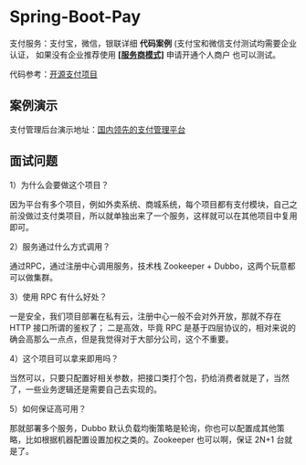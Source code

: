 # Spring-Boot-Pay

支付服务：支付宝，微信，银联详细 **代码案例** (支付宝和微信支付测试均需要企业认证，
如果没有企业推荐使用 [**[服务商模式]**](https://dwz.cn/mPQmSPss) 申请开通个人商户 也可以测试。

代码参考：[开源支付项目](https://gitee.com/52itstyle/spring-boot-pay)

## 案例演示

支付管理后台演示地址：[国内领先的支付管理平台](https://paycloud.vip)

## 面试问题

1）为什么会要做这个项目？

因为平台有多个项目，例如外卖系统、商城系统，每个项目都有支付模块，自己之前没做过支付类项目，所以就单独出来了一个服务，这样就可以在其他项目中复用即可。

2）服务通过什么方式调用？

通过RPC，通过注册中心调用服务，技术栈 Zookeeper + Dubbo，这两个玩意都可以做集群。

3）使用 RPC 有什么好处？

一是安全，我们项目部署在私有云，注册中心一般不会对外开放，那就不存在 HTTP 接口所谓的鉴权了；
二是高效，毕竟 RPC 是基于四层协议的，相对来说的确会高那么一点点，但是我觉得对于大部分公司，这个不重要。

4）这个项目可以拿来即用吗？

当然可以，只要只配置好相关参数，把接口类打个包，扔给消费者就是了，当然了，一些业务逻辑还是需要自己去实现的。


5）如何保证高可用？

那就部署多个服务，Dubbo 默认负载均衡策略是轮询，你也可以配置成其他策略，比如根据机器配置设置加权之类的。Zookeeper 也可以啊，保证 2N+1 台就是了。
